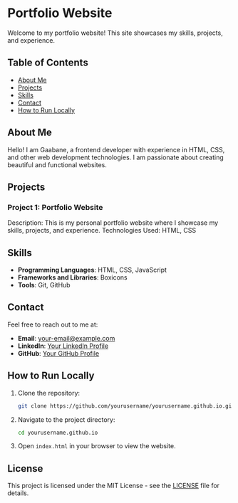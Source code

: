 # Portfolio Website

Welcome to my portfolio website! This site showcases my skills, projects, and experience.

## Table of Contents

- [About Me](#about-me)
- [Projects](#projects)
- [Skills](#skills)
- [Contact](#contact)
- [How to Run Locally](#how-to-run-locally)

## About Me

Hello! I am Gaabane, a frontend developer with experience in HTML, CSS, and other web development technologies. I am passionate about creating beautiful and functional websites.

## Projects

### Project 1: Portfolio Website
Description: This is my personal portfolio website where I showcase my skills, projects, and experience.
Technologies Used: HTML, CSS

## Skills

- **Programming Languages**: HTML, CSS, JavaScript
- **Frameworks and Libraries**: Boxicons
- **Tools**: Git, GitHub

## Contact

Feel free to reach out to me at:

- **Email**: your-email@example.com
- **LinkedIn**: [Your LinkedIn Profile](link-to-linkedin)
- **GitHub**: [Your GitHub Profile](link-to-github)

## How to Run Locally

1. Clone the repository:
    ```bash
    git clone https://github.com/yourusername/yourusername.github.io.git
    ```
2. Navigate to the project directory:
    ```bash
    cd yourusername.github.io
    ```
3. Open `index.html` in your browser to view the website.

## License

This project is licensed under the MIT License - see the [LICENSE](LICENSE) file for details.
